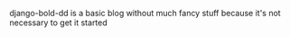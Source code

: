 django-bold-dd is a basic blog without much fancy stuff because it's not necessary to get it started
